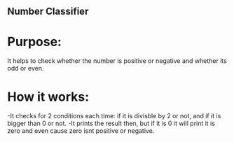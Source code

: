 ## Number Classifier

# Purpose:
It helps to check whether the number is positive or negative and whether its odd or even.

# How it works:
-It checks for 2 conditions each time: if it is divisble by 2 or not, and if it is bigger than 0 or not.
-It prints the result then, but if it is 0 it will print it is zero and even cause zero isnt positive or negative.